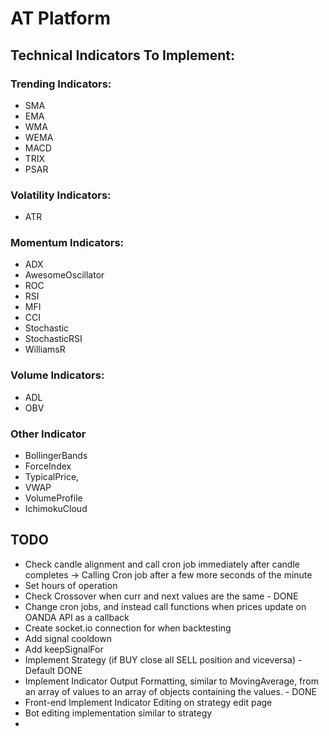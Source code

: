 
# AT Platform


## Technical Indicators To Implement:


### Trending Indicators:
- SMA
- EMA
- WMA
- WEMA
- MACD
- TRIX
- PSAR

### Volatility Indicators:
- ATR

### Momentum Indicators:
- ADX
- AwesomeOscillator
- ROC
- RSI
- MFI
- CCI
- Stochastic
- StochasticRSI
- WilliamsR


### Volume Indicators:
- ADL
- OBV


### Other Indicator
- BollingerBands
- ForceIndex
- TypicalPrice,
- VWAP
- VolumeProfile
- IchimokuCloud


## TODO 

- Check candle alignment and call cron job immediately after candle completes -> Calling Cron job after a few more seconds of the minute
- Set hours of operation
- Check Crossover when curr and next values are the same - DONE 
- Change cron jobs, and instead call functions when prices update on OANDA API as a callback
- Create socket.io connection for when backtesting
- Add signal cooldown
- Add keepSignalFor
- Implement Strategy (if BUY close all SELL position and viceversa) - Default DONE
- Implement Indicator Output Formatting, similar to MovingAverage, from an array of values to an array of objects containing the values. - DONE
- Front-end Implement Indicator Editing on strategy edit page
- Bot editing implementation similar to strategy
- 